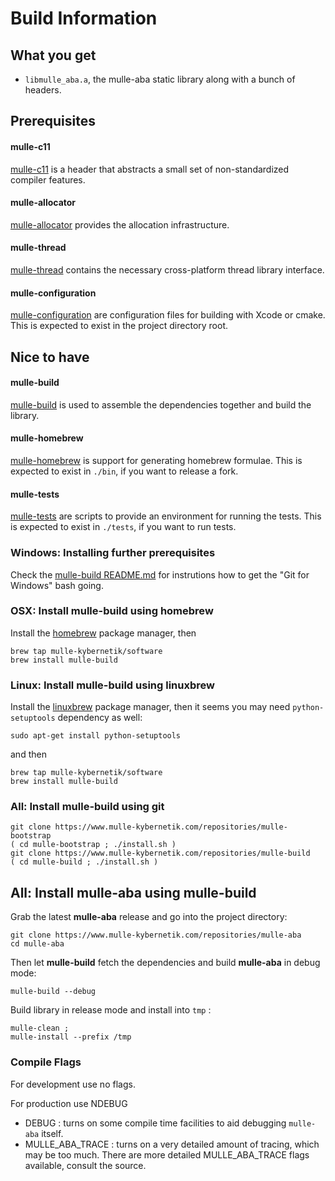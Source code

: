 # Build Information

## What you get

* `libmulle_aba.a`, the mulle-aba static library along with a bunch of headers.


## Prerequisites

#### mulle-c11

[mulle-c11](//www.mulle-kybernetik.com/software/git/mulle-c11/) is a header
that abstracts a small set of non-standardized compiler features.

#### mulle-allocator

[mulle-allocator](//www.mulle-kybernetik.com/software/git/mulle-allocator/)
provides the allocation infrastructure.

#### mulle-thread

[mulle-thread](//www.mulle-kybernetik.com/software/git/mulle-thread/) contains
the necessary cross-platform thread library interface.


#### mulle-configuration

[mulle-configuration](//www.mulle-kybernetik.com/software/git/mulle-configuration/)
are configuration files for building with Xcode or cmake. This is expected to
exist in the project directory root.


## Nice to have

#### mulle-build

[mulle-build](//www.mulle-kybernetik.com/software/git/mulle-build) is used
to assemble the dependencies together and build the library.


#### mulle-homebrew

[mulle-homebrew](//www.mulle-kybernetik.com/software/git/mulle-homebrew/) is
support for generating homebrew formulae. This is expected to
exist in `./bin`, if you want to release a fork.

#### mulle-tests

[mulle-tests](//www.mulle-kybernetik.com/software/git/mulle-tests/) are
scripts to provide an environment for running the tests. This is expected to
exist in `./tests`, if you want to run tests.


### Windows: Installing further prerequisites

Check the [mulle-build README.md](//www.mulle-kybernetik.com/software/git/mulle-build/README.md)
for instrutions how to get the "Git for Windows" bash going.


### OSX: Install mulle-build using homebrew

Install the [homebrew](//brew.sh/) package manager, then

```
brew tap mulle-kybernetik/software
brew install mulle-build
```

### Linux: Install mulle-build using linuxbrew

Install the [linuxbrew](//linuxbrew.sh/) package manager, then it seems you
may need `python-setuptools` dependency as well:

```
sudo apt-get install python-setuptools
```

and then

```
brew tap mulle-kybernetik/software
brew install mulle-build
```

### All: Install mulle-build using git

```
git clone https://www.mulle-kybernetik.com/repositories/mulle-bootstrap
( cd mulle-bootstrap ; ./install.sh )
git clone https://www.mulle-kybernetik.com/repositories/mulle-build
( cd mulle-build ; ./install.sh )
```

## All: Install mulle-aba using mulle-build


Grab the latest **mulle-aba** release and go into the project directory:

```
git clone https://www.mulle-kybernetik.com/repositories/mulle-aba
cd mulle-aba
```

Then let **mulle-build** fetch the dependencies and build **mulle-aba** in
debug mode:

```
mulle-build --debug
```

Build library in release mode and install into `tmp` :

```
mulle-clean ;
mulle-install --prefix /tmp
```



### Compile Flags

For development use no flags.

For production use NDEBUG

* DEBUG : turns on some compile time facilities to aid debugging `mulle-aba`
          itself.
* MULLE_ABA_TRACE : turns on a very detailed amount of tracing, which may be
          too much. There are more detailed MULLE_ABA_TRACE flags available,
          consult the source.



